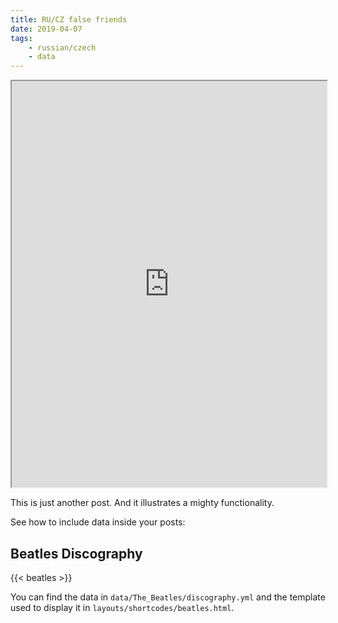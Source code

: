 ```yaml
---
title: RU/CZ false friends
date: 2019-04-07
tags: 
    - russian/czech
    - data
---
```



<iframe src="https://en.wikibooks.org/wiki/False_Friends_of_the_Slavist/Russian-Czech" title="iframe Example 1" width="100%" height="650px">
  <p>Your browser does not support iframes.</p>
</iframe>

This is just another post. And it illustrates a mighty functionality.

<!--more-->

See how to include data inside your posts:

## Beatles Discography

{{< beatles >}}

You can find the data in `data/The_Beatles/discography.yml` and the template used to display it in `layouts/shortcodes/beatles.html`.
